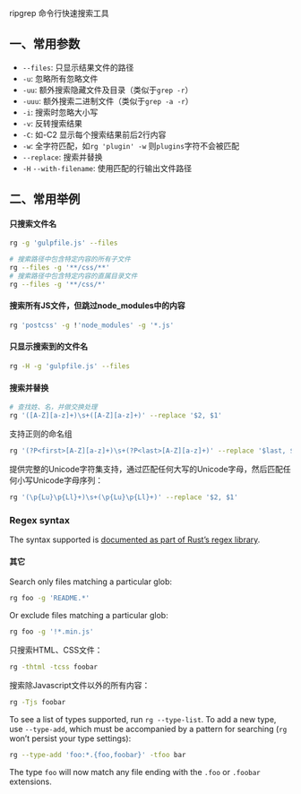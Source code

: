 ripgrep 命令行快速搜索工具

## 一、常用参数

- `--files`: 只显示结果文件的路径
- `-u`: 忽略所有忽略文件
- `-uu`: 额外搜索隐藏文件及目录（类似于`grep -r`）
- `-uuu`: 额外搜索二进制文件（类似于`grep -a -r`）
- `-i`: 搜索时忽略大小写
- `-v`: 反转搜索结果
- `-C`: 如-C2 显示每个搜索结果前后2行内容
- `-w`: 全字符匹配，如`rg 'plugin' -w` 则`plugins`字符不会被匹配
- `--replace`: 搜索并替换
- `-H` `--with-filename`: 使用匹配的行输出文件路径

## 二、常用举例



#### 只搜索文件名

```sh
rg -g 'gulpfile.js' --files

# 搜索路径中包含特定内容的所有子文件
rg --files -g '**/css/**' 
# 搜索路径中包含特定内容的直属目录文件
rg --files -g '**/css/*'
```

#### 搜索所有JS文件，但跳过node_modules中的内容

```sh
rg 'postcss' -g !'node_modules' -g '*.js'
```

#### 只显示搜索到的文件名

```sh
rg -H -g 'gulpfile.js' --files
```

#### 搜索并替换


```sh
# 查找姓、名，并做交换处理
rg '([A-Z][a-z]+)\s+([A-Z][a-z]+)' --replace '$2, $1'
```

支持正则的命名组

```sh
rg '(?P<first>[A-Z][a-z]+)\s+(?P<last>[A-Z][a-z]+)' --replace '$last, $first'
```

提供完整的Unicode字符集支持，通过匹配任何大写的Unicode字母，然后匹配任何小写Unicode字母序列：

```sh
rg '(\p{Lu}\p{Ll}+)\s+(\p{Lu}\p{Ll}+)' --replace '$2, $1'
```

### Regex syntax

The syntax supported is [documented as part of Rust’s regex library](https://doc.rust-lang.org/regex/regex/index.html#syntax).

#### 其它

Search only files matching a particular glob:

```sh
rg foo -g 'README.*'
```

Or exclude files matching a particular glob:

```sh
rg foo -g '!*.min.js'
```

只搜索HTML、CSS文件：
```sh
rg -thtml -tcss foobar
```

搜索除Javascript文件以外的所有内容：
```sh
rg -Tjs foobar
```

To see a list of types supported, run `rg --type-list`. To add a new type, use `--type-add`, which must be accompanied by a pattern for searching (`rg` won’t persist your type settings):

```sh
rg --type-add 'foo:*.{foo,foobar}' -tfoo bar
```

The type `foo` will now match any file ending with the `.foo` or `.foobar` extensions.